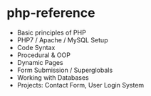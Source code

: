 # php-reference

- Basic principles of PHP
- PHP7 / Apache / MySQL Setup
- Code Syntax
- Procedural & OOP
- Dynamic Pages
- Form Submission / Superglobals
- Working with Databases
- Projects: Contact Form, User Login System

